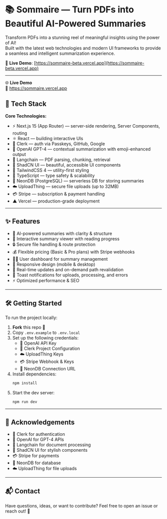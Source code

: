 # 📚 Sommaire — Turn PDFs into Beautiful AI-Powered Summaries

Transform PDFs into a stunning reel of meaningful insights using the power of AI!  
Built with the latest web technologies and modern UI frameworks to provide a seamless and intelligent summarization experience.

🔗 **Live Demo**: [https://sommaire-beta.vercel.app](https://sommaire-beta.vercel.app) <!-- 🔁 Replace this with your actual Vercel deploy link -->

---

🌐 **Live Demo**  
🔗 https://sommaire.vercel.app
    

## 🚀 Tech Stack

**Core Technologies:**
- ⚡️ Next.js 15 (App Router) — server-side rendering, Server Components, routing
- ⚛️ React — building interactive UIs
- 🔐 Clerk — auth via Passkeys, GitHub, Google
- 🧠 OpenAI GPT-4 — contextual summarization with emoji-enhanced output
- 🦜 Langchain — PDF parsing, chunking, retrieval
- 🧱 ShadCN UI — beautiful, accessible UI components
- 🧵 TailwindCSS 4 — utility-first styling
- 🧠 TypeScript — type safety & scalability
- 🐘 NeonDB (PostgreSQL) — serverless DB for storing summaries
- ☁️ UploadThing — secure file uploads (up to 32MB)
- 💳 Stripe — subscription & payment handling
- ▲ Vercel — production-grade deployment

---

## ✨ Features

- 📄 AI-powered summaries with clarity & structure  
- 🧾 Interactive summary viewer with reading progress  
- 🔒 Secure file handling & route protection  
- 💰 Flexible pricing (Basic & Pro plans) with Stripe webhooks  
- 🧑‍💼 User dashboard for summary management  
- 📱 Responsive design (mobile & desktop)  
- 🧪 Real-time updates and on-demand path revalidation  
- 🔔 Toast notifications for uploads, processing, and errors  
- ⚡ Optimized performance & SEO  

---

## 🛠 Getting Started

To run the project locally:

1. **Fork** this repo 🍴
2. Copy `.env.example` to `.env.local`
3. Set up the following credentials:
   - 🔑 OpenAI API Key
   - 👥 Clerk Project Configuration
   - ☁️ UploadThing Keys
   - 💳 Stripe Webhook & Keys
   - 🐘 NeonDB Connection URL
4. Install dependencies:
   ```bash
   npm install
5. Start the dev server:
   ```bash
   npm run dev
   
---

## 🙌 Acknowledgements

- 🔐 Clerk for authentication
- 🧠 OpenAI for GPT-4 APIs
- 🦜 Langchain for document processing
- 🧱 ShadCN UI for stylish components
- 💳 Stripe for payments
- 🐘 NeonDB for database
- ☁️ UploadThing for file uploads

---

## 📬 Contact
Have questions, ideas, or want to contribute?
Feel free to open an issue or reach out! 🚀
